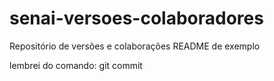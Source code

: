 # senai-versoes-colaboradores
Repositório de versões e colaborações
README de exemplo

lembrei do comando: git commit
